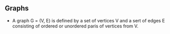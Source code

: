 ## Graphs

- A graph G = (V, E) is defined by a set of vertices V and a sert of edges E consisting of ordered or unordered paris of vertices from V.

